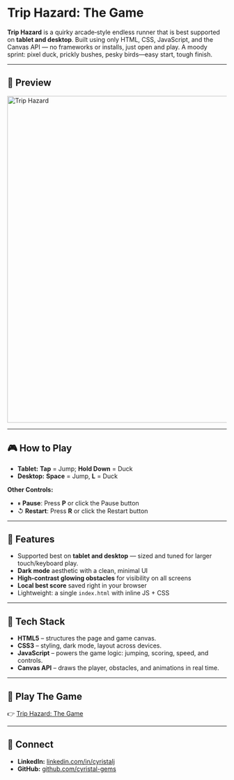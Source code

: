 # Trip Hazard: The Game

**Trip Hazard** is a quirky arcade‑style endless runner that is best supported on **tablet and desktop**. Built using only HTML, CSS, JavaScript, and the Canvas API — no frameworks or installs, just open and play. A moody sprint: pixel duck, prickly bushes, pesky birds—easy start, tough finish. 

---

## 👀 Preview

<img width="1115" height="750" alt="Trip Hazard" src="https://github.com/user-attachments/assets/1f975f7e-c908-4828-bb48-66d6c88f6ab9" />

---

## 🎮 How to Play
- **Tablet:** **Tap** = Jump; **Hold Down** = Duck
- **Desktop:** **Space** = Jump, **L** = Duck

**Other Controls:**
- ⏸ **Pause**: Press **P** or click the Pause button  
- ↺ **Restart**: Press **R** or click the Restart button  

---

## 🚀 Features
- Supported best on **tablet and desktop** — sized and tuned for larger touch/keyboard play.  
- **Dark mode** aesthetic with a clean, minimal UI  
- **High‑contrast glowing obstacles** for visibility on all screens  
- **Local best score** saved right in your browser  
- Lightweight: a single `index.html` with inline JS + CSS  

---

## 🧰 Tech Stack
- **HTML5** – structures the page and game canvas.  
- **CSS3** – styling, dark mode, layout across devices.  
- **JavaScript** – powers the game logic: jumping, scoring, speed, and controls.  
- **Canvas API** – draws the player, obstacles, and animations in real time.  

---

## 🎯 Play The Game
👉 [Trip Hazard: The Game](https://cyristal-gems.github.io/trip-hazard/)

---

## 🔗 Connect
- **LinkedIn:** [linkedin.com/in/cyristalj](https://www.linkedin.com/in/cyristalj/)  
- **GitHub:** [github.com/cyristal-gems](https://github.com/cyristal-gems)
